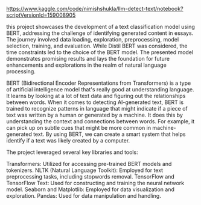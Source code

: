 https://www.kaggle.com/code/nimishshukla/llm-detect-text/notebook?scriptVersionId=159008905

this project showcases the development of a text classification model using BERT, addressing the challenge of identifying generated content in essays. The journey involved data loading, exploration, preprocessing, model selection, training, and evaluation. While Distil BERT was considered, the time constraints led to the choice of the BERT model. The presented model demonstrates promising results and lays the foundation for future enhancements and explorations in the realm of natural language processing.

BERT (Bidirectional Encoder Representations from Transformers) is a type of artificial intelligence model that's really good at understanding language. It learns by looking at a lot of text data and figuring out the relationships between words. When it comes to detecting AI-generated text, BERT is trained to recognize patterns in language that might indicate if a piece of text was written by a human or generated by a machine. It does this by understanding the context and connections between words. For example, it can pick up on subtle cues that might be more common in machine-generated text. By using BERT, we can create a smart system that helps identify if a text was likely created by a computer.


The project leveraged several key libraries and tools:

Transformers: Utilized for accessing pre-trained BERT models and tokenizers.
NLTK (Natural Language Toolkit): Employed for text preprocessing tasks, including stopwords removal.
TensorFlow and TensorFlow Text: Used for constructing and training the neural network model.
Seaborn and Matplotlib: Employed for data visualization and exploration.
Pandas: Used for data manipulation and handling.
